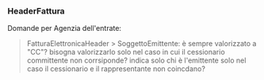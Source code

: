 ### HeaderFattura



Domande per Agenzia dell'entrate: 
> FatturaElettronicaHeader > SoggettoEmittente: è sempre valorizzato a "CC"?
> bisogna valorizzarlo solo nel caso in cui il cessionario committente non corrsiponde?
> indica solo chi è l'emittente solo nel caso il cessionario e il rappresentante non coincdano?